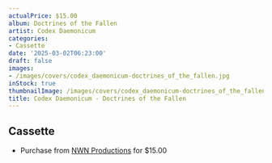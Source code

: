 ```yaml
---
actualPrice: $15.00
album: Doctrines of the Fallen
artist: Codex Daemonicum
categories:
- Cassette
date: '2025-03-02T06:23:00'
draft: false
images:
- /images/covers/codex_daemonicum-doctrines_of_the_fallen.jpg
inStock: true
thumbnailImage: /images/covers/codex_daemonicum-doctrines_of_the_fallen-thumb.jpg
title: Codex Daemonicum - Doctrines of the Fallen
---
```


## Cassette
* Purchase from [NWN Productions](http://shop.nwnprod.com/index.php?route=product/product&path=73&product_id=31553&sort=pd.name&order=ASC) for $15.00
